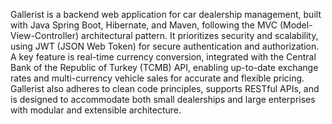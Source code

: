 

Gallerist is a backend web application for car dealership management, built with Java Spring Boot, Hibernate, and Maven, following the MVC (Model-View-Controller) architectural pattern. It prioritizes security and scalability, using JWT (JSON Web Token) for secure authentication and authorization.
A key feature is real-time currency conversion, integrated with the Central Bank of the Republic of Turkey (TCMB) API, enabling up-to-date exchange rates and multi-currency vehicle sales for accurate and flexible pricing.
Gallerist also adheres to clean code principles, supports RESTful APIs, and is designed to accommodate both small dealerships and large enterprises with modular and extensible architecture. 

